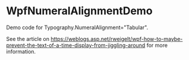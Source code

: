 # WpfNumeralAlignmentDemo

Demo code for Typography.NumeralAlignment="Tabular".

See the article on https://weblogs.asp.net/rweigelt/wpf-how-to-maybe-prevent-the-text-of-a-time-display-from-jiggling-around for more information.
